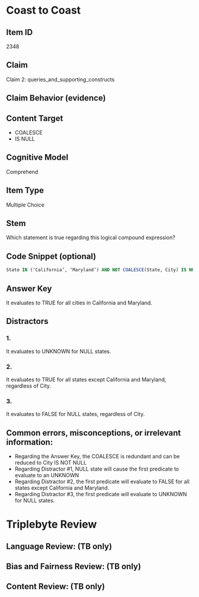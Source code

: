 # Coast to Coast

## Item ID
2348

## Claim
Claim 2: queries_and_supporting_constructs

## Claim Behavior (evidence)

## Content Target
- COALESCE
- IS NULL

## Cognitive Model
Comprehend

## Item Type
Multiple Choice

## Stem
Which statement is true regarding this logical compound expression?

## Code Snippet (optional)
```SQL
State IN (‘California’, ‘Maryland’) AND NOT COALESCE(State, City) IS NULL
```

## Answer Key
It evaluates to TRUE for all cities in California and Maryland. 

## Distractors
### 1.
It evaluates to UNKNOWN for NULL states.

### 2.
It evaluates to TRUE for all states except California and Maryland, regardless of City.

### 3.
It evaluates to FALSE for NULL states, regardless of City.

## Common errors, misconceptions, or irrelevant information:
- Regarding the Answer Key, the COALESCE is redundant and can be reduced to City IS NOT NULL
- Regarding Distractor #1, NULL state will cause the first predicate to evaluate to an UNKNOWN
- Regarding Distractor #2, the first predicate will evaluate to FALSE for all states except California and Maryland.
- Regarding Distractor #3, the first predicate will evaluate to UNKNOWN for NULL states.

# Triplebyte Review


## Language Review: (TB only)


## Bias and Fairness Review: (TB only)


## Content Review: (TB only)
